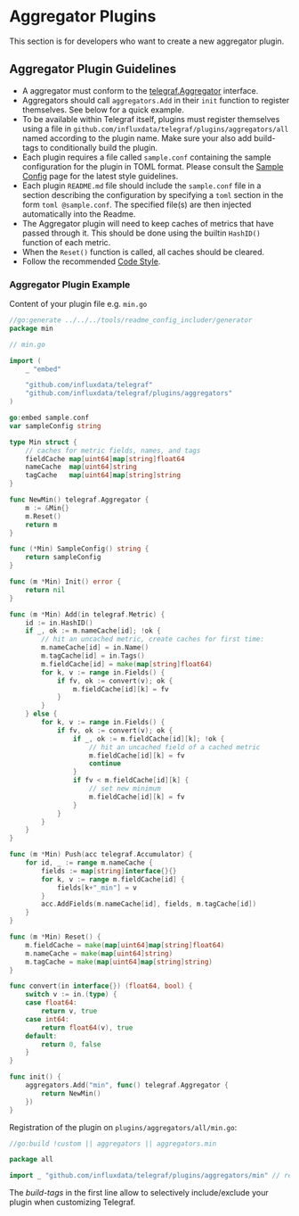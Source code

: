 # Aggregator Plugins

This section is for developers who want to create a new aggregator plugin.

## Aggregator Plugin Guidelines

* A aggregator must conform to the [telegraf.Aggregator][] interface.
* Aggregators should call `aggregators.Add` in their `init` function to
  register themselves.  See below for a quick example.
* To be available within Telegraf itself, plugins must register themselves
  using a file in `github.com/influxdata/telegraf/plugins/aggregators/all`
  named according to the plugin name. Make sure your also add build-tags to
  conditionally build the plugin.
* Each plugin requires a file called `sample.conf` containing the sample configuration
  for the plugin in TOML format.
  Please consult the [Sample Config][] page for the latest style guidelines.
* Each plugin `README.md` file should include the `sample.conf` file in a section
  describing the configuration by specifying a `toml` section in the form `toml @sample.conf`. The specified file(s) are then injected automatically into the Readme.
* The Aggregator plugin will need to keep caches of metrics that have passed
  through it. This should be done using the builtin `HashID()` function of
  each metric.
* When the `Reset()` function is called, all caches should be cleared.
* Follow the recommended [Code Style][].

### Aggregator Plugin Example

Content of your plugin file e.g. `min.go`

```go
//go:generate ../../../tools/readme_config_includer/generator
package min

// min.go

import (
    _ "embed"

    "github.com/influxdata/telegraf"
    "github.com/influxdata/telegraf/plugins/aggregators"
)

go:embed sample.conf
var sampleConfig string

type Min struct {
    // caches for metric fields, names, and tags
    fieldCache map[uint64]map[string]float64
    nameCache  map[uint64]string
    tagCache   map[uint64]map[string]string
}

func NewMin() telegraf.Aggregator {
    m := &Min{}
    m.Reset()
    return m
}

func (*Min) SampleConfig() string {
    return sampleConfig
}

func (m *Min) Init() error {
    return nil
}

func (m *Min) Add(in telegraf.Metric) {
    id := in.HashID()
    if _, ok := m.nameCache[id]; !ok {
        // hit an uncached metric, create caches for first time:
        m.nameCache[id] = in.Name()
        m.tagCache[id] = in.Tags()
        m.fieldCache[id] = make(map[string]float64)
        for k, v := range in.Fields() {
            if fv, ok := convert(v); ok {
                m.fieldCache[id][k] = fv
            }
        }
    } else {
        for k, v := range in.Fields() {
            if fv, ok := convert(v); ok {
                if _, ok := m.fieldCache[id][k]; !ok {
                    // hit an uncached field of a cached metric
                    m.fieldCache[id][k] = fv
                    continue
                }
                if fv < m.fieldCache[id][k] {
                    // set new minimum
                    m.fieldCache[id][k] = fv
                }
            }
        }
    }
}

func (m *Min) Push(acc telegraf.Accumulator) {
    for id, _ := range m.nameCache {
        fields := map[string]interface{}{}
        for k, v := range m.fieldCache[id] {
            fields[k+"_min"] = v
        }
        acc.AddFields(m.nameCache[id], fields, m.tagCache[id])
    }
}

func (m *Min) Reset() {
    m.fieldCache = make(map[uint64]map[string]float64)
    m.nameCache = make(map[uint64]string)
    m.tagCache = make(map[uint64]map[string]string)
}

func convert(in interface{}) (float64, bool) {
    switch v := in.(type) {
    case float64:
        return v, true
    case int64:
        return float64(v), true
    default:
        return 0, false
    }
}

func init() {
    aggregators.Add("min", func() telegraf.Aggregator {
        return NewMin()
    })
}
```

Registration of the plugin on `plugins/aggregators/all/min.go`:

```go
//go:build !custom || aggregators || aggregators.min

package all

import _ "github.com/influxdata/telegraf/plugins/aggregators/min" // register plugin

```

The _build-tags_ in the first line allow to selectively include/exclude your
plugin when customizing Telegraf.

[Sample Config]: https://github.com/influxdata/telegraf/blob/master/docs/developers/SAMPLE_CONFIG.md
[Code Style]: https://github.com/influxdata/telegraf/blob/master/docs/developers/CODE_STYLE.md
[telegraf.Aggregator]: https://godoc.org/github.com/influxdata/telegraf#Aggregator
